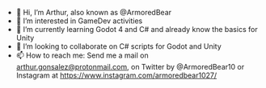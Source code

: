 - 👋 Hi, I’m Arthur, also known as @ArmoredBear
- 👀 I’m interested in GameDev activities
- 🌱 I’m currently learning Godot 4 and C# and already know the basics for Unity
- 💞️ I’m looking to collaborate on C# scripts for Godot and Unity
- 📫 How to reach me: Send me a mail on arthur.gonsalez@protonmail.com, on Twitter by @ArmoredBear10 or Instagram at https://www.instagram.com/armoredbear1027/


